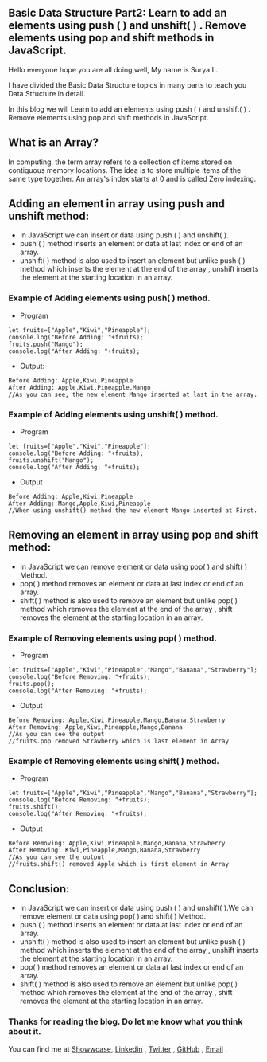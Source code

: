## Basic Data Structure Part2: Learn to add an elements using push ( ) and unshift( ) . Remove elements using pop and shift methods in JavaScript.

Hello everyone hope you are all doing well, My name is Surya L.

I have divided the Basic Data Structure topics in many parts to teach you Data Structure in detail.

In this blog we will Learn to add an elements using push ( ) and unshift( ) . 
Remove elements using pop and shift methods in JavaScript.

## What is an Array?
In computing, the term array refers to a collection of items stored on contiguous memory locations. The idea is to store multiple items of the same type together. An array's index starts at 0 and is called Zero indexing.

## Adding an element in array using push and unshift method:
- In JavaScript we can insert or data using push ( ) and unshift( ).
- push ( ) method inserts an element or data at last index or end of an array.
- unshift( ) method is also used to insert an element but unlike push ( ) method which inserts the element at the end of the array , unshift inserts the element at the starting location in an array.

### Example of Adding elements using push( ) method.

- Program
```
let fruits=["Apple","Kiwi","Pineapple"];
console.log("Before Adding: "+fruits);
fruits.push("Mango");
console.log("After Adding: "+fruits);
```

- Output:
```
Before Adding: Apple,Kiwi,Pineapple
After Adding: Apple,Kiwi,Pineapple,Mango
//As you can see, the new element Mango inserted at last in the array.
```

### Example of Adding elements using unshift( ) method.

- Program
```
let fruits=["Apple","Kiwi","Pineapple"];
console.log("Before Adding: "+fruits);
fruits.unshift("Mango");
console.log("After Adding: "+fruits);
```

- Output
```
Before Adding: Apple,Kiwi,Pineapple
After Adding: Mango,Apple,Kiwi,Pineapple
//When using unshift() method the new element Mango inserted at First.
```

## Removing an element in array using pop and shift method:
- In JavaScript we can remove element or data using pop( ) and shift( ) Method.
- pop( ) method removes an element or data at last index or end of an array.
- shift( ) method is also used to remove an element but unlike pop( ) method which removes the element at the end of the array , shift removes the element at the starting location in an array.

### Example of Removing elements using pop( ) method.

- Program
```
let fruits=["Apple","Kiwi","Pineapple","Mango","Banana","Strawberry"];
console.log("Before Removing: "+fruits);
fruits.pop();
console.log("After Removing: "+fruits);
```

- Output
```
Before Removing: Apple,Kiwi,Pineapple,Mango,Banana,Strawberry
After Removing: Apple,Kiwi,Pineapple,Mango,Banana
//As you can see the output 
//fruits.pop removed Strawberry which is last element in Array
```

### Example of Removing elements using shift( ) method.

- Program
```
let fruits=["Apple","Kiwi","Pineapple","Mango","Banana","Strawberry"];
console.log("Before Removing: "+fruits);
fruits.shift();
console.log("After Removing: "+fruits);
```

- Output
```
Before Removing: Apple,Kiwi,Pineapple,Mango,Banana,Strawberry
After Removing: Kiwi,Pineapple,Mango,Banana,Strawberry
//As you can see the output 
//fruits.shift() removed Apple which is first element in Array
```
## Conclusion:
- In JavaScript we can insert or data using push ( ) and unshift( ).We can remove element or data using pop( ) and shift( ) Method.
- push ( ) method inserts an element or data at last index or end of an array.
- unshift( ) method is also used to insert an element but unlike push ( ) method which inserts the element at the end of the array , unshift inserts the element at the starting location in an array.
- pop( ) method removes an element or data at last index or end of an array.
- shift( ) method is also used to remove an element but unlike pop( ) method which removes the element at the end of the array , shift removes the element at the starting location in an array.

### Thanks for reading the blog. Do let me know what you think about it.
You can find me at [Showwcase](https://www.showwcase.com/suryal8991), [Linkedin](https://www.linkedin.com/in/surya-l/) , [Twitter](https://twitter.com/SURYA_L1998) , [GitHub](https://github.com/Surya8991) , [Email](mailto:contact@surya-l.com) .